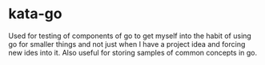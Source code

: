 # kata-go
Used for testing of components of go to get myself into the habit of using go for smaller things and not just when I have a project idea and forcing new ides into it. Also useful for storing samples of common concepts in go.
